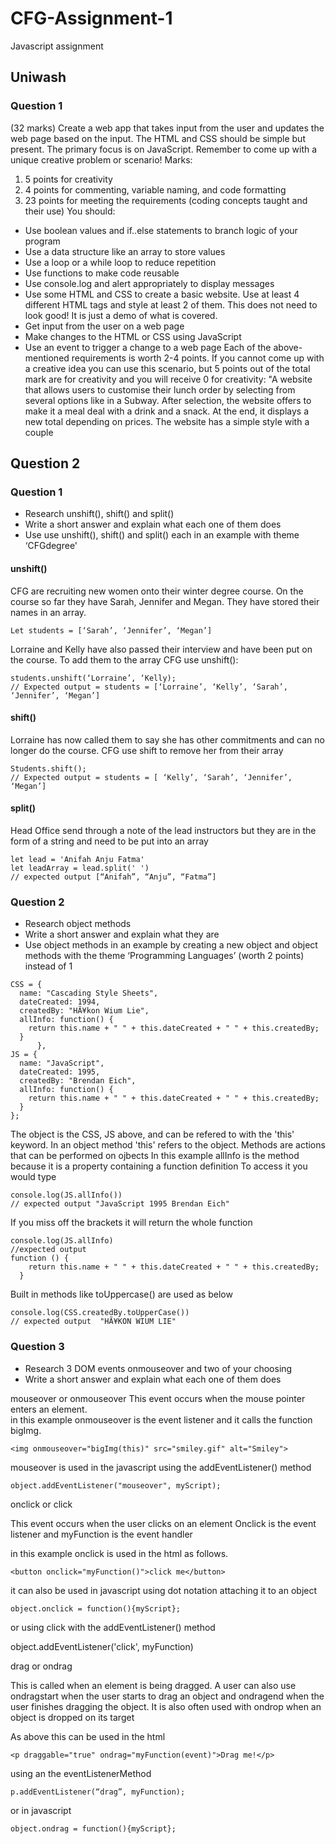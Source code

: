 # CFG-Assignment-1
Javascript assignment
## Uniwash


### Question 1
(32 marks)
Create a web app that takes input from the user and updates the web page based on the 
input. The HTML and CSS should be simple but present. The primary focus is on JavaScript. 
Remember to come up with a unique creative problem or scenario!
Marks:
1. 5 points for creativity
2. 4 points for commenting, variable naming, and code formatting
3. 23 points for meeting the requirements (coding concepts taught and their use)
You should:
+ Use boolean values and if..else statements to branch logic of your program 
+ Use a data structure like an array to store values
+ Use a loop or a while loop to reduce repetition
+ Use functions to make code reusable
+ Use console.log and alert appropriately to display messages
+ Use some HTML and CSS to create a basic website. Use at least 4 different HTML tags 
and style at least 2 of them. This does not need to look good! It is just a demo of what is 
covered.
+ Get input from the user on a web page
+ Make changes to the HTML or CSS  using JavaScript
+ Use an event to trigger a change to a web page
Each of the above-mentioned requirements is worth 2-4 points. 
If you cannot come up with a creative idea you can use this scenario, but 5 points out of the 
total mark are for creativity and you will receive 0 for creativity:
"A website that allows users to customise their lunch order by selecting from several options like 
in a Subway. After selection, the website offers to make it a meal deal with a drink and a snack. At
the end, it displays a new total depending on prices. The website has a simple style with a couple 

## Question 2

### Question 1

-   Research unshift(), shift() and split() 
-   Write a short answer and explain what each one of them does
-   Use use unshift(), shift() and split()  each in an example with theme ‘CFGdegree'

#### unshift()

CFG are recruiting new women onto their winter degree course.
On the course so far they have Sarah, Jennifer and Megan.  They have stored their names in an array.

~~~
Let students = [‘Sarah’, ‘Jennifer’, ‘Megan’]
~~~
Lorraine and Kelly have also passed their interview and have been put on the course.
To add them to the array CFG use unshift():
~~~
students.unshift(‘Lorraine’, ‘Kelly);
// Expected output = students = [‘Lorraine’, ‘Kelly’, ‘Sarah’, ‘Jennifer’, ‘Megan’]
~~~

#### shift()

Lorraine has now called them to say she has other commitments and can no longer do the course.
CFG use shift to remove her from their array
~~~
Students.shift();
// Expected output = students = [ ‘Kelly’, ‘Sarah’, ‘Jennifer’, ‘Megan’]
~~~

#### split()

Head Office send through a note of the lead instructors but they are in the form of a string and need to be put into an array

~~~
let lead = 'Anifah Anju Fatma'
let leadArray = lead.split(' ')
// expected output [“Anifah”, “Anju”, “Fatma”]
~~~

### Question 2

- Research object methods
- Write a short answer and explain what they are
- Use object methods in an example by creating a new object and object methods 
with the theme ‘Programming Languages’ (worth 2 points) instead of 1

~~~
CSS = {
  name: "Cascading Style Sheets",
  dateCreated: 1994,
  createdBy: "HÃ¥kon Wium Lie",
  allInfo: function() {
    return this.name + " " + this.dateCreated + " " + this.createdBy;
  }
      },
JS = {
  name: "JavaScript",
  dateCreated: 1995,
  createdBy: "Brendan Eich",
  allInfo: function() {
    return this.name + " " + this.dateCreated + " " + this.createdBy;
  }
};
~~~

The object is the CSS, JS above, and can be refered to with the 'this' keyword.  In an object method 'this' refers to the object.
Methods are actions that can be performed on ojbects 
In this example allInfo is the method because it is a property containing a function definition
To access it you would type
~~~
console.log(JS.allInfo())
// expected output "JavaScript 1995 Brendan Eich"
~~~
If you miss  off the brackets it will return the whole function
~~~
console.log(JS.allInfo)
//expected output
function () {
    return this.name + " " + this.dateCreated + " " + this.createdBy;
  }
~~~

Built in methods like toUppercase() are used as below
~~~
console.log(CSS.createdBy.toUpperCase())
// expected output  "HÃ¥KON WIUM LIE"
~~~

### Question 3

- Research 3 DOM events onmouseover and two of your choosing
- Write a short answer and explain what each one of them does

mouseover or onmouseover 
This event occurs when the mouse pointer enters an element.  
in this example onmouseover is the event listener and it calls the function bigImg.

~~~
<img onmouseover="bigImg(this)" src="smiley.gif" alt="Smiley">
~~~

mouseover is used in the javascript using the addEventListener() method

~~~
object.addEventListener("mouseover", myScript);
~~~

onclick or click

This event occurs when the user clicks on an element
Onclick is the event listener and myFunction is the event handler

in this example onclick is used in the html as follows.  
~~~
<button onclick="myFunction()">click me</button>
~~~
it can also be used in javascript using dot notation attaching it to an object
~~~
object.onclick = function(){myScript};
~~~

or using click with the addEventListener() method

object.addEventListener('click', myFunction)

drag or ondrag

This is called when an element is being dragged.
A user can also use ondragstart when the user starts to drag an object and ondragend when the user finishes dragging the object.
It is also often used with ondrop when an object is dropped on its target

As above this can be used in the html
~~~
<p draggable="true" ondrag="myFunction(event)">Drag me!</p>
~~~
using an the eventListenerMethod
~~~
p.addEventListener(“drag”, myFunction);
~~~
or in javascript 
~~~
object.ondrag = function(){myScript};
~~~



